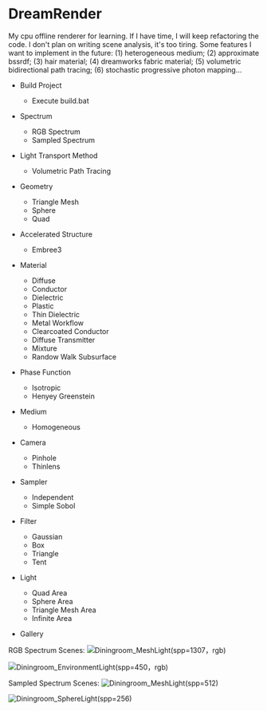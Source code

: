 # DreamRender

My cpu offline renderer for learning. If I have time, I will keep refactoring the code. I don't plan on writing scene analysis, it's too tiring. Some features I want to implement in the future: (1) heterogeneous medium; (2) approximate bssrdf; (3) hair material; (4) dreamworks fabric material; (5) volumetric bidirectional path tracing; (6) stochastic progressive photon mapping...

- Build Project
  - Execute build.bat
 
- Spectrum
  - RGB Spectrum
  - Sampled Spectrum

- Light Transport Method
  - Volumetric Path Tracing

- Geometry
  - Triangle Mesh
  - Sphere
  - Quad

- Accelerated Structure
  - Embree3

- Material
  - Diffuse
  - Conductor
  - Dielectric
  - Plastic
  - Thin Dielectric
  - Metal Workflow
  - Clearcoated Conductor
  - Diffuse Transmitter
  - Mixture
  - Randow Walk Subsurface

- Phase Function
  - Isotropic
  - Henyey Greenstein

- Medium
  - Homogeneous

- Camera
  - Pinhole
  - Thinlens

- Sampler
  - Independent
  - Simple Sobol

- Filter
  - Gaussian
  - Box
  - Triangle
  - Tent

- Light
  - Quad Area
  - Sphere Area
  - Triangle Mesh Area
  - Infinite Area

- Gallery

RGB Spectrum Scenes:
![Diningroom_MeshLight(spp=1307，rgb)](https://github.com/GraphicsEnthusiast/DreamRender/assets/75780167/8604f2ea-11ff-455a-b383-9b48cf55a722)

![Diningroom_EnvironmentLight(spp=450，rgb)](https://github.com/GraphicsEnthusiast/DreamRender/assets/75780167/69b7d571-de69-4a73-8dff-c3b78b5762f0)
  
Sampled Spectrum Scenes:
![Diningroom_MeshLight(spp=512)](https://github.com/GraphicsEnthusiast/DreamRender/assets/75780167/64ee949c-06a6-4174-a490-cd74b1ca1232)

![Diningroom_SphereLight(spp=256)](https://github.com/GraphicsEnthusiast/DreamRender/assets/75780167/8744dabe-75ee-4c1d-abb8-5c6cd204214e)


